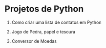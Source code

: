 # Projetos de Python

1. Como criar uma lista de contatos em Python

2. Jogo de Pedra, papel e tesoura

3. Conversor de Moedas
